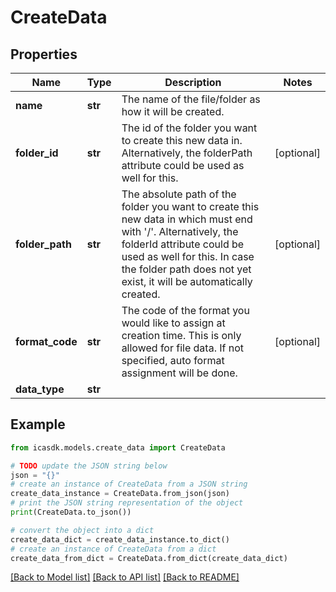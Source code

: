 # CreateData


## Properties

Name | Type | Description | Notes
------------ | ------------- | ------------- | -------------
**name** | **str** | The name of the file/folder as how it will be created. | 
**folder_id** | **str** | The id of the folder you want to create this new data in. Alternatively, the folderPath attribute could be used as well for this. | [optional] 
**folder_path** | **str** | The absolute path of the folder you want to create this new data in which must end with &#39;/&#39;. Alternatively, the folderId attribute could be used as well for this. In case the folder path does not yet exist, it will be automatically created. | [optional] 
**format_code** | **str** | The code of the format you would like to assign at creation time. This is only allowed for file data. If not specified, auto format assignment will be done. | [optional] 
**data_type** | **str** |  | 

## Example

```python
from icasdk.models.create_data import CreateData

# TODO update the JSON string below
json = "{}"
# create an instance of CreateData from a JSON string
create_data_instance = CreateData.from_json(json)
# print the JSON string representation of the object
print(CreateData.to_json())

# convert the object into a dict
create_data_dict = create_data_instance.to_dict()
# create an instance of CreateData from a dict
create_data_from_dict = CreateData.from_dict(create_data_dict)
```
[[Back to Model list]](../README.md#documentation-for-models) [[Back to API list]](../README.md#documentation-for-api-endpoints) [[Back to README]](../README.md)


